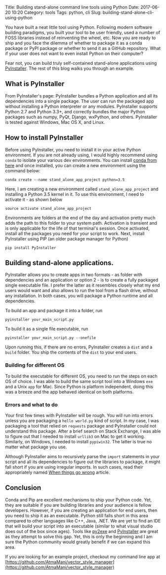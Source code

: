 Title: Building stand-alone command line tools using Python
Date: 2017-06-20 10:20
Category: tools
Tags: python, cli
Slug: building-stand-alone-cli-using-python

You have built a neat little tool using Python. Following modern software building paradigms, you built your tool to be user friendly, used a number of FOSS libraries instead of reinventing the wheel, etc. Now you are ready to ship and you face the dilemma of whether to package it as a conda package or PyPI package or whether to send it as a GitHub repository. What if your user does not want to even install Python on their computer?
<!-- TEASER_END -->

Fear not, you can build truly self-contained stand-alone applications using [PyInstaller](https://pyinstaller.readthedocs.io). The rest of this blog walks you through an example.

## What is PyInstaller
From PyInstaller's page: 
	PyInstaller bundles a Python application and all its dependencies into a single package. The user can run the packaged app without installing a Python interpreter or any modules. PyInstaller supports Python 2.7 and Python 3.3+, and correctly bundles the major Python packages such as numpy, PyQt, Django, wxPython, and others. PyInstaller is tested against Windows, Mac OS X, and Linux.

## How to install PyInstaller
Before using PyInstaller, you need to install it in your active Python environment. If you are not already using, I would highly recommend using `conda` to isolate your various dev environments. You can install [conda from here](https://conda.anaconda.org) and once installed, you can create a new environment using the command below:

```
conda create --name stand_alone_app_project python=3.5
```
Here, I am creating a new environment called `stand_alone_app_project` and installing a Python 3.5 kernel in it. To use this environment, I need to activate it - as shown below
```
source activate stand_alone_app_project
```
Environments are folders at the end of the day and activation pretty much adds the path to this folder to your system path. Activation is transient and is only applicable for the life of that terminal's session. Once activated, install all the packages you need for your script to work. Next, install PyInstaller using PIP (an older package manager for Python)
```
pip install PyInstaller
```

## Building stand-alone applications.
PyInstaller allows you to create apps in two formats - as folder with dependencies and an application or option 2 - is to create a fully packaged single executable file. I prefer the latter as it resembles closely what my end users would want and also allows to run the tool from a flash drive, without any installation. In both cases, you will package a Python runtime and all dependencies.

To build an app and package it into a folder, run
```
pyinstaller your_main_script.py
```
To build it as a single file executable, run
```
pyinstaller your_main_script.py --onefile
```
Upon running this, if there are no errors, PyInstaller creates a `dist` and a `build` folder. You ship the contents of the `dist` to your end users.

### Building for different OS
To build the executable for different OS, you need to run the steps on each OS of choice. I was able to build the same script tool into a Windows `exe` and a Unix `app` for Mac. Since Python is platform independent, doing this was a breeze and the app behaved identical on both platforms.

### Errors and what to do
Your first few times with PyInstaller will be rough. You will run into errors unless you are packaging a `hello world.py` kind of script. In my case, I was packaging a tool that relied on `requests` package and PyInstaller could not understand this package. After a brief search on Stack Exchange, I was able to figure out that I needed to install `urllib3` on Mac to get it working. Similarly, on Windows, I needed to install `pypiwin32`. The latter is true no matter what package you use.

Although PyInstaller aims to recursively parse the `import` statements in your script and all its dependencies to figure out the libraries to package, it might fall short if you are using irregular imports. In such cases, read their appropriately named [When things go wrong](https://pyinstaller.readthedocs.io/en/stable/when-things-go-wrong.html) article.

## Conclusion
Conda and Pip are excellent mechanisms to ship your Python code. Yet, they are suitable if you are building libraries and your audience is fellow developers. However, if you are creating an application for end users, then you need to ship it as an executable. Python still falls short in this area compared to other languages like C++, Java, .NET. We are yet to find an IDE that will build your script into an executable (similar to what visual studio does out of the box since ages). Tools like [py2exe](http://www.py2exe.org/) and [PyInstaller](https://pyinstaller.readthedocs.io/) are great as they attempt to solve this gap. Yet, this is only the beginning and I am sure the Python community would greatly benefit if we can expand this area.

If you are looking for an example project, checkout my command line app at [https://github.com/AtmaMani/vector_style_manager](https://github.com/AtmaMani/vector_style_manager)
